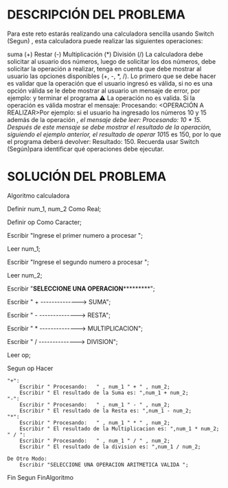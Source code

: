 # DESCRIPCIÓN DEL PROBLEMA

Para este reto estarás realizando una calculadora sencilla usando Switch (Segun) , esta calculadora puede realizar las siguientes operaciones:

suma (+)
Restar (-)
Multiplicación (*)
División (/)
La calculadora debe solicitar al usuario dos números, luego de solicitar los dos números, debe solicitar la operación a realizar, tenga en cuenta que debe mostrar al usuario las opciones disponibles (+, -, *, /). Lo primero que se debe hacer es validar que la operación que el usuario ingresó es válida, si no es una opción válida se le debe mostrar al usuario un mensaje de error, por ejemplo: y terminar el programa ⚠️ La operación no es valida. Si la operación es válida mostrar el mensaje: Procesando: <OPERACIÓN A REALIZAR>Por ejemplo: si el usuario ha ingresado los números 10 y 15 además de la operación *, el mensaje debe leer: Procesando: 10 * 15. Después de este mensaje se debe mostrar el resultado de la operación, siguiendo el ejemplo anterior, el resultado de operar 10*15 es 150, por lo que el programa deberá devolver: Resultado: 150. Recuerda usar Switch (Según)para identificar qué operaciones debe ejecutar.



# SOLUCIÓN DEL PROBLEMA

Algoritmo calculadora

Definir num_1, num_2 Como Real;

Definir op Como Caracter;

Escribir "Ingrese el primer numero a procesar ";

Leer  num_1;

Escribir "Ingrese el segundo numero a procesar ";

Leer  num_2;

Escribir  "****************SELECCIONE UNA OPERACION*************************";

Escribir  " + --------------> SUMA";

Escribir  " - --------------> RESTA";

Escribir  " * --------------> MULTIPLICACION";

Escribir  " / --------------> DIVISION";

Leer op;	

Segun op Hacer

	"+":
		Escribir " Procesando:   " , num_1 " + " , num_2;
		Escribir " El resultado de la Suma es: ",num_1 + num_2;
	"-":
		Escribir " Procesando:   " , num_1 " - " , num_2;
		Escribir " El resultado de la Resta es: ",num_1 - num_2;
	"*":
		Escribir " Procesando:   " , num_1 " * " , num_2;
		Escribir " El resultado de la Multiplicacion es: ",num_1 * num_2;
	" / ":
		Escribir " Procesando:   " , num_1 " / " , num_2;
		Escribir " El resultado de la division es: ",num_1 / num_2;

	De Otro Modo:
		Escribir "SELECCIONE UNA OPERACION ARITMETICA VALIDA ";    
Fin Segun
FinAlgoritmo